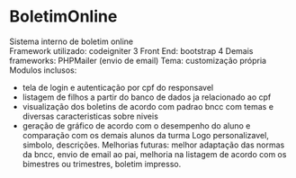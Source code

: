 # BoletimOnline
Sistema interno de boletim online  
Framework utilizado: codeigniter 3 
Front End: bootstrap 4 
Demais frameworks: PHPMailer (envio de email) 
Tema: customização própria 
Modulos inclusos:  
- tela de login e autenticação por cpf do responsavel 
- listagem de filhos a partir do banco de dados ja relacionado ao cpf 
- visualização dos boletins de acordo com padrao bncc com temas e diversas caracteristicas sobre niveis 
- geração de gráfico de acordo com o desempenho do aluno e comparação com os demais alunos da 
turma Logo personalizavel, simbolo, descrições.  Melhorias futuras: melhor adaptação das normas da bncc, envio de email ao pai,
melhoria na listagem de acordo com os bimestres ou trimestres, boletim impresso.
